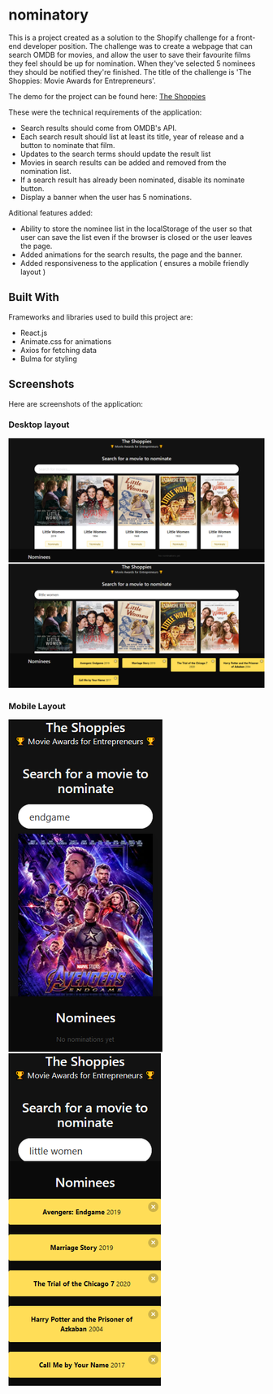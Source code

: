 # nominatory

This is a project created as a solution to the Shopify challenge for a front-end developer position. The challenge was to create a webpage that can search OMDB for movies, and allow the user to save their favourite films they feel should be up for nomination. When they've selected 5 nominees they should be notified they're finished. The title of the challenge is 'The Shoppies: Movie Awards for Entrepreneurs'.

The demo for the project can be found here: [The Shoppies](https://eager-yalow-a4d447.netlify.app/)

These were the technical requirements of the application:
* Search results should come from OMDB's API.
* Each search result should list at least its title, year of release and a button to nominate that film.
* Updates to the search terms should update the result list
* Movies in search results can be added and removed from the nomination list.
* If a search result has already been nominated, disable its nominate button.
* Display a banner when the user has 5 nominations.

Aditional features added:
* Ability to store the nominee list in the localStorage of the user so that user can save the list even if the browser is closed or the user leaves the page.
* Added animations for the search results, the page and the banner.
* Added responsiveness to the application ( ensures a mobile friendly layout )

## Built With

Frameworks and libraries used to build this project are:
* React.js
* Animate.css for animations
* Axios for fetching data
* Bulma for styling

## Screenshots 
Here are screenshots of the application: 

### Desktop layout
![Desktop view without nominations](desktop1.png)
![Desktop view with nominations](desktop2.png)

### Mobile Layout
![Mobile view without nominations](mobile1.png)
![Mobile view with nominations](mobile2.png)

